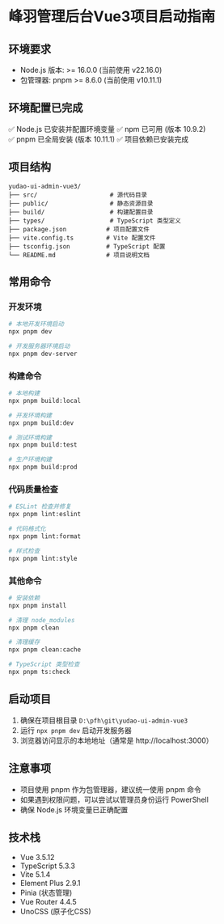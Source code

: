 # 峰羽管理后台Vue3项目启动指南

## 环境要求
- Node.js 版本: >= 16.0.0 (当前使用 v22.16.0)
- 包管理器: pnpm >= 8.6.0 (当前使用 v10.11.1)

## 环境配置已完成
✅ Node.js 已安装并配置环境变量
✅ npm 已可用 (版本 10.9.2)  
✅ pnpm 已全局安装 (版本 10.11.1)
✅ 项目依赖已安装完成

## 项目结构
```
yudao-ui-admin-vue3/
├── src/                    # 源代码目录
├── public/                 # 静态资源目录
├── build/                  # 构建配置目录
├── types/                  # TypeScript 类型定义
├── package.json           # 项目配置文件
├── vite.config.ts         # Vite 配置文件
├── tsconfig.json          # TypeScript 配置
└── README.md              # 项目说明文档
```

## 常用命令

### 开发环境
```bash
# 本地开发环境启动
npx pnpm dev

# 开发服务器环境启动  
npx pnpm dev-server
```

### 构建命令
```bash
# 本地构建
npx pnpm build:local

# 开发环境构建
npx pnpm build:dev

# 测试环境构建
npx pnpm build:test

# 生产环境构建
npx pnpm build:prod
```

### 代码质量检查
```bash
# ESLint 检查并修复
npx pnpm lint:eslint

# 代码格式化
npx pnpm lint:format

# 样式检查
npx pnpm lint:style
```

### 其他命令
```bash
# 安装依赖
npx pnpm install

# 清理 node_modules
npx pnpm clean

# 清理缓存
npx pnpm clean:cache

# TypeScript 类型检查
npx pnpm ts:check
```

## 启动项目
1. 确保在项目根目录 `D:\pfh\git\yudao-ui-admin-vue3`
2. 运行 `npx pnpm dev` 启动开发服务器
3. 浏览器访问显示的本地地址（通常是 http://localhost:3000）

## 注意事项
- 项目使用 pnpm 作为包管理器，建议统一使用 pnpm 命令
- 如果遇到权限问题，可以尝试以管理员身份运行 PowerShell
- 确保 Node.js 环境变量已正确配置

## 技术栈
- Vue 3.5.12
- TypeScript 5.3.3
- Vite 5.1.4
- Element Plus 2.9.1
- Pinia (状态管理)
- Vue Router 4.4.5
- UnoCSS (原子化CSS) 